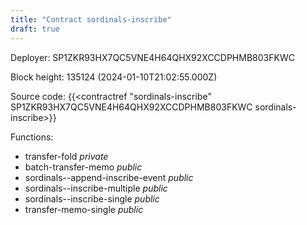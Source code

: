 ```yaml
---
title: "Contract sordinals-inscribe"
draft: true
---
```

Deployer: SP1ZKR93HX7QC5VNE4H64QHX92XCCDPHMB803FKWC


 



Block height: 135124 (2024-01-10T21:02:55.000Z)

Source code: {{<contractref "sordinals-inscribe" SP1ZKR93HX7QC5VNE4H64QHX92XCCDPHMB803FKWC sordinals-inscribe>}}

Functions:

* transfer-fold _private_
* batch-transfer-memo _public_
* sordinals--append-inscribe-event _public_
* sordinals--inscribe-multiple _public_
* sordinals--inscribe-single _public_
* transfer-memo-single _public_
